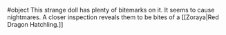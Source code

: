  #object
This strange doll has plenty of bitemarks on it. It seems to cause nightmares. A closer inspection reveals them to be bites of a [[Zoraya|Red Dragon Hatchling.]]

